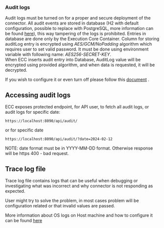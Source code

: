 ### Audit logs <a href="#auditlogs" id="auditlogs"></a>

Audit logs must be turned on for a proper and secure deployment of the connector.
All audit events are stored in database (H2 with default configuration, possible to replace with PostgreSQL, more information can be found [here](../postgreConfiguration.md)), this way tampering of the logs is prohibited. Entries in database are done only by the Execution Core Container. Column for storing auditLog entry is encrypted using *AES/GCM/NoPadding* algorithm which requires user to set valid password. It must be done using environment variable with following name: *AES256-SECRET-KEY*. </br>
When ECC inserts audit entry into Database, AuditLog value will be encrypted using provided algorithm, and when data is requested, it will be decrypted.</br>

If you wish to configure it or even turn off please follow this [document](https://github.com/Engineering-Research-and-Development/true-connector-execution_core_container/blob/1.14.8/doc/AUDIT.md) .


## Accessing audit logs

ECC exposes protected endpoint, for API user, to fetch all audit logs, or audit logs for specific date:

```
https://localhost:8090/api/audit/
```

or for specific date

```
https://localhost:8090/api/audit/?date=2024-02-12
```

NOTE: date format must be in YYYY-MM-DD format. Otherwise response will be https 400 - bad request.

## Trace log file

Trace log file contains logs that can be useful when debugging or investigating what was incorrect and why connector is not responding as expected. 

User might try to solve the problem, in most cases problem will be configuration related or that invalid values are passed.

More information about OS logs on Host machine and how to configure it can be found [here](os-logs-configuration.md)